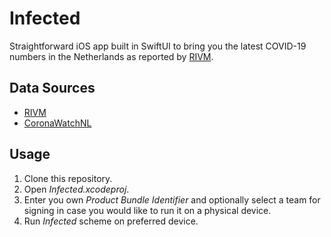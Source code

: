 # Infected

Straightforward iOS app built in SwiftUI to bring you the latest COVID-19 numbers in the Netherlands as reported by [RIVM](https://data.rivm.nl/covid-19/).

## Data Sources
- [RIVM](https://data.rivm.nl/covid-19/)
- [CoronaWatchNL](https://github.com/J535D165/CoronaWatchNL)

## Usage
1. Clone this repository.
1. Open _Infected.xcodeproj_.
1. Enter you own _Product Bundle Identifier_ and optionally select a team for signing in case you would like to run it on a physical device.
1. Run _Infected_ scheme on preferred device.